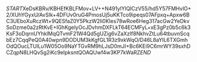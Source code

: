 $START$XeDsKBRv/KBHEfKBLFMov+LV++N491ylYlQlCzV55/hd5Y57FMHvlO+2/XUhYGyxU/AvSIk+4DFUv0ruG4PmosUj5uKKTco9ipeqs07AFpxq+Apxw6BC3UEboXuRczWt+9QESfaZ0Y5PkzW2li0KIes78wRoe6Heg317acGw2YeDkvSoDzme0a2zRtKvE+IGhKgeIyOcJDvhmDXFLkT64ECMFyL+xE3gPz0b5c6k3KsF3oDqrnUYhklMqQTvmF21W4Qd5gUZig6vZaXzIf8NkhvZtLu64tbuvnScqbEz7CqqPeQ0A40wpn9DODUM3kKgfGL1R3z9xkWqO/D46L8aYIL6TXGmhOdQOucLTUlLu1W05Oo9NaYTGvRM9hLJsD0mJI+Bc6KEi9C6mrWY39sxhDCZqpN8LHQvSg2iKc9eIpksntQOAQUwf4w3KP7kWaRZ$END$